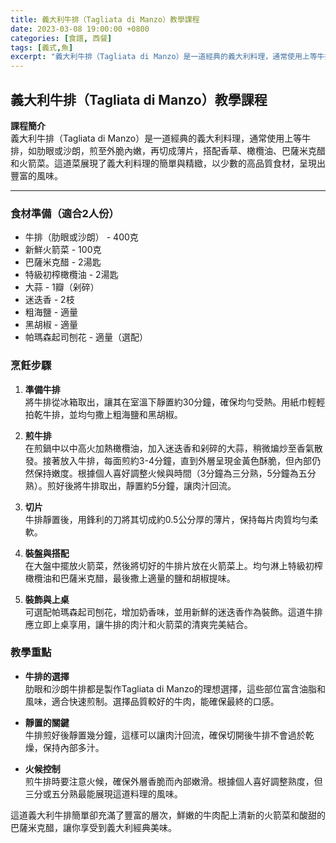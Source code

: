 ```yaml
---
title: 義大利牛排（Tagliata di Manzo）教學課程
date: 2023-03-08 19:00:00 +0800
categories: [食譜, 西餐]
tags: [義式,魚] 
excerpt: "義大利牛排（Tagliata di Manzo）是一道經典的義大利料理，通常使用上等牛排，如肋眼或沙朗，煎至外脆內嫩，再切成薄片，搭配香草、橄欖油、巴薩米克醋和火箭菜。這道菜展現了義大利料理的簡單與精緻，以少數的高品質食材，呈現出豐富的風味"
---
```


## 義大利牛排（Tagliata di Manzo）教學課程

**課程簡介**  
義大利牛排（Tagliata di Manzo）是一道經典的義大利料理，通常使用上等牛排，如肋眼或沙朗，煎至外脆內嫩，再切成薄片，搭配香草、橄欖油、巴薩米克醋和火箭菜。這道菜展現了義大利料理的簡單與精緻，以少數的高品質食材，呈現出豐富的風味。

---

### 食材準備（適合2人份）  
- 牛排（肋眼或沙朗） - 400克  
- 新鮮火箭菜 - 100克  
- 巴薩米克醋 - 2湯匙  
- 特級初榨橄欖油 - 2湯匙  
- 大蒜 - 1瓣（剁碎）  
- 迷迭香 - 2枝  
- 粗海鹽 - 適量  
- 黑胡椒 - 適量  
- 帕瑪森起司刨花 - 適量（選配）

### 烹飪步驟

1. **準備牛排**  
   將牛排從冰箱取出，讓其在室溫下靜置約30分鐘，確保均勻受熱。用紙巾輕輕拍乾牛排，並均勻撒上粗海鹽和黑胡椒。

2. **煎牛排**  
   在煎鍋中以中高火加熱橄欖油，加入迷迭香和剁碎的大蒜，稍微煸炒至香氣散發。接著放入牛排，每面煎約3-4分鐘，直到外層呈現金黃色酥脆，但內部仍然保持嫩度。根據個人喜好調整火候與時間（3分鐘為三分熟，5分鐘為五分熟）。煎好後將牛排取出，靜置約5分鐘，讓肉汁回流。

3. **切片**  
   牛排靜置後，用鋒利的刀將其切成約0.5公分厚的薄片，保持每片肉質均勻柔軟。

4. **裝盤與搭配**  
   在大盤中擺放火箭菜，然後將切好的牛排片放在火箭菜上。均勻淋上特級初榨橄欖油和巴薩米克醋，最後撒上適量的鹽和胡椒提味。

5. **裝飾與上桌**  
   可選配帕瑪森起司刨花，增加奶香味，並用新鮮的迷迭香作為裝飾。這道牛排應立即上桌享用，讓牛排的肉汁和火箭菜的清爽完美結合。

### 教學重點  
- **牛排的選擇**  
  肋眼和沙朗牛排都是製作Tagliata di Manzo的理想選擇，這些部位富含油脂和風味，適合快速煎制。選擇品質較好的牛肉，能確保最終的口感。

- **靜置的關鍵**  
  牛排煎好後靜置幾分鐘，這樣可以讓肉汁回流，確保切開後牛排不會過於乾燥，保持內部多汁。

- **火候控制**  
  煎牛排時要注意火候，確保外層香脆而內部嫩滑。根據個人喜好調整熟度，但三分或五分熟最能展現這道料理的風味。

這道義大利牛排簡單卻充滿了豐富的層次，鮮嫩的牛肉配上清新的火箭菜和酸甜的巴薩米克醋，讓你享受到義大利經典美味。
